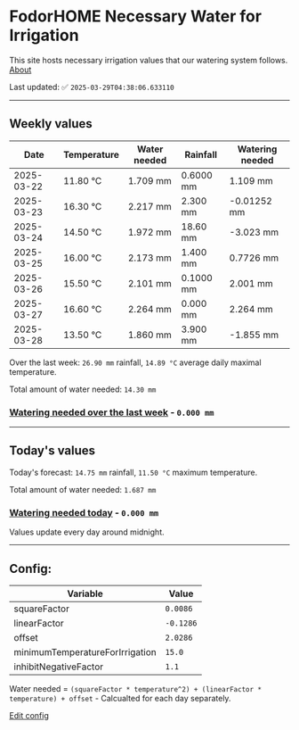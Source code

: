 # FodorHOME Necessary Water for Irrigation

This site hosts necessary irrigation values that our watering system follows. [About](https://github.com/redyau/irrigation)

Last updated: ✅ `2025-03-29T04:38:06.633110`

---

## Weekly values

| Date | Temperature | Water needed | Rainfall | Watering needed |
|-----|-----|-----|-----|-----|
| 2025-03-22 | 11.80 °C | 1.709 mm | 0.6000 mm | 1.109 mm |
| 2025-03-23 | 16.30 °C | 2.217 mm | 2.300 mm | -0.01252 mm |
| 2025-03-24 | 14.50 °C | 1.972 mm | 18.60 mm | -3.023 mm |
| 2025-03-25 | 16.00 °C | 2.173 mm | 1.400 mm | 0.7726 mm |
| 2025-03-26 | 15.50 °C | 2.101 mm | 0.1000 mm | 2.001 mm |
| 2025-03-27 | 16.60 °C | 2.264 mm | 0.000 mm | 2.264 mm |
| 2025-03-28 | 13.50 °C | 1.860 mm | 3.900 mm | -1.855 mm |


Over the last week: `26.90 mm` rainfall, `14.89 °C` average daily maximal temperature.

Total amount of water needed: `14.30 mm`

### [Watering needed over the last week](lastweek.txt) - `0.000 mm`

---

## Today's values

Today's forecast: `14.75 mm` rainfall, `11.50 °C` maximum temperature.

Total amount of water needed: `1.687 mm`

### [Watering needed today](today.txt) - `0.000 mm`

Values update every day around midnight.

---

## Config:

| Variable | Value |
|-----|-----|
| squareFactor | `0.0086` |
| linearFactor | `-0.1286` |
| offset | `2.0286` |
| minimumTemperatureForIrrigation | `15.0` |
| inhibitNegativeFactor | `1.1` |

Water needed = `(squareFactor * temperature^2) + (linearFactor * temperature) + offset` - Calcualted for each day separately.

[Edit config](https://github.com/RedyAu/irrigation/edit/main/config.json)
